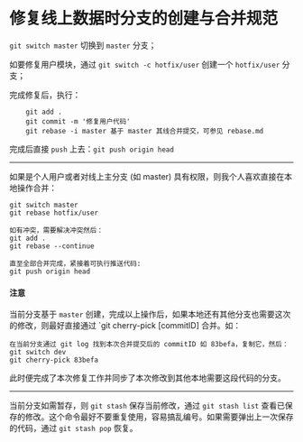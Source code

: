 # 修复线上数据时分支的创建与合并规范

`git switch master` 切换到 `master` 分支；

如要修复用户模块，通过 `git switch -c hotfix/user` 创建一个 `hotfix/user` 分支；

完成修复后，执行：

``` 
    git add .
    git commit -m '修复用户代码'
    git rebase -i master 基于 master 其线合并提交，可参见 rebase.md
```

完成后直接 `push` 上去：`git push origin head`

---

如果是个人用户或者对线上主分支 (如 master) 具有权限，则我个人喜欢直接在本地操作合并：
```
git switch master
git rebase hotfix/user

如有冲突，需要解决冲突然后：
git add .
git rebase --continue

直至全部合并完成，紧接着可执行推送代码:
git push origin head
```

#### 注意
当前分支基于 `master` 创建，完成以上操作后，如果本地还有其他分支也需要这次的修改，则最好直接通过 `git cherry-pick [commitID] 合并。如：

```
在当前分支通过 git log 找到本次合并提交后的 commitID 如 83befa，复制它，然后：
git switch dev
git cherry-pick 83befa 
```

此时便完成了本次修复工作并同步了本次修改到其他本地需要这段代码的分支。

---

当前分支如需暂存，则 `git stash` 保存当前修改，通过 `git stash list` 查看已保存的修改。这个命令最好不要重复使用，容易搞乱编号。如果需要弹出上一次保存的代码，通过 `git stash pop` 恢复。